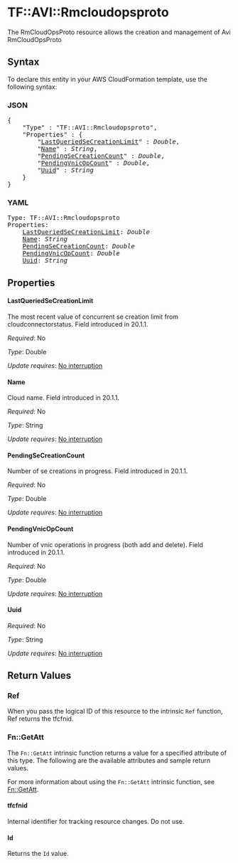 # TF::AVI::Rmcloudopsproto

The RmCloudOpsProto resource allows the creation and management of Avi RmCloudOpsProto

## Syntax

To declare this entity in your AWS CloudFormation template, use the following syntax:

### JSON

<pre>
{
    "Type" : "TF::AVI::Rmcloudopsproto",
    "Properties" : {
        "<a href="#lastqueriedsecreationlimit" title="LastQueriedSeCreationLimit">LastQueriedSeCreationLimit</a>" : <i>Double</i>,
        "<a href="#name" title="Name">Name</a>" : <i>String</i>,
        "<a href="#pendingsecreationcount" title="PendingSeCreationCount">PendingSeCreationCount</a>" : <i>Double</i>,
        "<a href="#pendingvnicopcount" title="PendingVnicOpCount">PendingVnicOpCount</a>" : <i>Double</i>,
        "<a href="#uuid" title="Uuid">Uuid</a>" : <i>String</i>
    }
}
</pre>

### YAML

<pre>
Type: TF::AVI::Rmcloudopsproto
Properties:
    <a href="#lastqueriedsecreationlimit" title="LastQueriedSeCreationLimit">LastQueriedSeCreationLimit</a>: <i>Double</i>
    <a href="#name" title="Name">Name</a>: <i>String</i>
    <a href="#pendingsecreationcount" title="PendingSeCreationCount">PendingSeCreationCount</a>: <i>Double</i>
    <a href="#pendingvnicopcount" title="PendingVnicOpCount">PendingVnicOpCount</a>: <i>Double</i>
    <a href="#uuid" title="Uuid">Uuid</a>: <i>String</i>
</pre>

## Properties

#### LastQueriedSeCreationLimit

The most recent value of concurrent se creation limit from cloudconnectorstatus. Field introduced in 20.1.1.

_Required_: No

_Type_: Double

_Update requires_: [No interruption](https://docs.aws.amazon.com/AWSCloudFormation/latest/UserGuide/using-cfn-updating-stacks-update-behaviors.html#update-no-interrupt)

#### Name

Cloud name. Field introduced in 20.1.1.

_Required_: No

_Type_: String

_Update requires_: [No interruption](https://docs.aws.amazon.com/AWSCloudFormation/latest/UserGuide/using-cfn-updating-stacks-update-behaviors.html#update-no-interrupt)

#### PendingSeCreationCount

Number of se creations in progress. Field introduced in 20.1.1.

_Required_: No

_Type_: Double

_Update requires_: [No interruption](https://docs.aws.amazon.com/AWSCloudFormation/latest/UserGuide/using-cfn-updating-stacks-update-behaviors.html#update-no-interrupt)

#### PendingVnicOpCount

Number of vnic operations in progress (both add and delete). Field introduced in 20.1.1.

_Required_: No

_Type_: Double

_Update requires_: [No interruption](https://docs.aws.amazon.com/AWSCloudFormation/latest/UserGuide/using-cfn-updating-stacks-update-behaviors.html#update-no-interrupt)

#### Uuid

_Required_: No

_Type_: String

_Update requires_: [No interruption](https://docs.aws.amazon.com/AWSCloudFormation/latest/UserGuide/using-cfn-updating-stacks-update-behaviors.html#update-no-interrupt)

## Return Values

### Ref

When you pass the logical ID of this resource to the intrinsic `Ref` function, Ref returns the tfcfnid.

### Fn::GetAtt

The `Fn::GetAtt` intrinsic function returns a value for a specified attribute of this type. The following are the available attributes and sample return values.

For more information about using the `Fn::GetAtt` intrinsic function, see [Fn::GetAtt](https://docs.aws.amazon.com/AWSCloudFormation/latest/UserGuide/intrinsic-function-reference-getatt.html).

#### tfcfnid

Internal identifier for tracking resource changes. Do not use.

#### Id

Returns the <code>Id</code> value.

